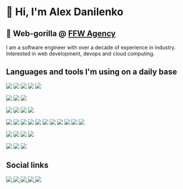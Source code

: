 # 👋 Hi, I'm Alex Danilenko

## 🦍 Web-gorilla @ [FFW Agency](https://ffwagency.com)

I am a software engineer with over a decade of experience in industry. Interested in web development, devops and cloud computing.

## Languages and tools I'm using on a daily base

<p>
  <img src="https://img.shields.io/badge/html-5-green.svg?style=for-the-badge&classes=inline&logo=html5" />
  <img src="https://img.shields.io/badge/css-3-green.svg?style=for-the-badge&classes=inline&logo=css3" />
  <img src="https://img.shields.io/badge/javascript-es5/es6-green.svg?style=for-the-badge&classes=inline&logo=javascript" />
  <img src="https://img.shields.io/badge/typescript-3/4-green.svg?style=for-the-badge&classes=inline&logo=typescript" />
  <img src="https://img.shields.io/badge/react.js--blue?style=for-the-badge&classes=inline&logo=react" />
</p>

<p>
  <img src="https://img.shields.io/badge/php-5/7/8-green.svg?style=for-the-badge&classes=inline&logo=php" />
  <img src="https://img.shields.io/badge/node.JS--blue?style=for-the-badge&classes=inline&logo=node.js" />
  <img src="https://img.shields.io/badge/python-3.x-blue?style=for-the-badge&classes=inline&logo=python" />
</p>

<p>
  <img src="https://img.shields.io/badge/drupal-7/8/9-green.svg?style=for-the-badge&classes=inline&logo=drupal" />
  <img src="https://img.shields.io/badge/symfony-5-green.svg?style=for-the-badge&classes=inline&logo=symfony" />
  <img src="https://img.shields.io/badge/laravel--yellow.svg?style=for-the-badge&classes=inline&logo=laravel" />
  <img src="https://img.shields.io/badge/firebase--green.svg?style=for-the-badge&classes=inline&logo=firebase" />
</p>

<p>
  <img src="https://img.shields.io/badge/amazon%20aws--green.svg?style=for-the-badge&classes=inline&logo=amazon-aws" />
  <img src="https://img.shields.io/badge/google%20cloud--green.svg?style=for-the-badge&classes=inline&logo=google-cloud" />
  <img src="https://img.shields.io/badge/docker--green.svg?style=for-the-badge&classes=inline&logo=docker" />
  <img src="https://img.shields.io/badge/github--green.svg?style=for-the-badge&classes=inline&logo=github" />
  <img src="https://img.shields.io/badge/github%20actions--green.svg?style=for-the-badge&classes=inline&logo=github-actions" />
  <img src="https://img.shields.io/badge/bitbucket--green.svg?style=for-the-badge&classes=inline&logo=bitbucket" />
  <img src="https://img.shields.io/badge/gitlab--green.svg?style=for-the-badge&classes=inline&logo=gitlab" />
  <img src="https://img.shields.io/badge/azure%20devops--green.svg?style=for-the-badge&classes=inline&logo=azuredevops" />
  <img src="https://img.shields.io/badge/azure%20pipelines--green.svg?style=for-the-badge&classes=inline&logo=azure-pipelines" />
  <img src="https://img.shields.io/badge/circle%20ci--blue.svg?style=for-the-badge&classes=inline&logo=circleci" />
  <img src="https://img.shields.io/badge/travis%20ci--blue.svg?style=for-the-badge&classes=inline&logo=travis-ci" />
</p>

<p>
  <img src="https://img.shields.io/badge/ubuntu--green.svg?style=for-the-badge&classes=inline&logo=ubuntu" />
  <img src="https://img.shields.io/badge/debian--green.svg?style=for-the-badge&classes=inline&logo=debian" />
  <img src="https://img.shields.io/badge/mint--green.svg?style=for-the-badge&classes=inline&logo=linux-mint" />
  <img src="https://img.shields.io/badge/alpine--blue.svg?style=for-the-badge&classes=inline&logo=alpine-linux" />
</p>

<p>
  <img src="https://img.shields.io/badge/jetbrains-all%20ides-green.svg?style=for-the-badge&classes=inline&logo=jetbrains" />
  <img src="https://img.shields.io/badge/Visual%20Studio%20Code--green.svg?style=for-the-badge&classes=inline&logo=visual-studio-code" />
  <img src="https://img.shields.io/badge/Postman--green.svg?style=for-the-badge&classes=inline&logo=postman" />
</p>

## Social links

<a href="https://www.linkedin.com/in/alexander-danilenko/" target="_blank">
   <img src="https://img.shields.io/badge/Linkedin-0e76a8.svg?style=for-the-badge&classes=inline&logo=linkedin" />
</a>
<a href="https://github.com/alexander-danilenko" target="_blank">
   <img src="https://img.shields.io/badge/github-000000.svg?style=for-the-badge&classes=inline&logo=github" />
</a>
<a href="https://gitlab.com/alexander-danilenko" target="_blank">
   <img src="https://img.shields.io/badge/gitlab-fc6d27.svg?style=for-the-badge&classes=inline&logo=gitlab" />
</a>
<a href="https://www.drupal.org/u/alexander_danilenko">
   <img src="https://img.shields.io/badge/drupal-25aae1.svg?style=for-the-badge&classes=inline&logo=drupal" />
</a>
<a href="https://www.youtube.com/watch?v=dQw4w9WgXcQ" target="_blank">
   <img src="https://img.shields.io/badge/instagram-bc2a8d.svg?style=for-the-badge&classes=inline&logo=instagram" />
</a>
